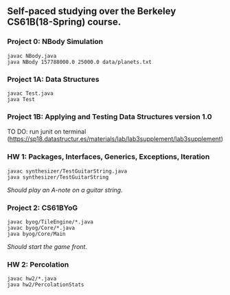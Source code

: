 ## Self-paced studying over the Berkeley CS61B(18-Spring) course.


### Project 0: NBody Simulation

```
javac NBody.java 
java NBody 157788000.0 25000.0 data/planets.txt
```

### Project 1A: Data Structures

```
javac Test.java
java Test
```

### Project 1B: Applying and Testing Data Structures version 1.0

TO DO: run junit on terminal (https://sp18.datastructur.es/materials/lab/lab3supplement/lab3supplement)


### HW 1: Packages, Interfaces, Generics, Exceptions, Iteration

```
javac synthesizer/TestGuitarString.java 
java synthesizer/TestGuitarString
```
*Should play an A-note on a guitar string.*

### Project 2: CS61BYoG

```
javac byog/TileEngine/*.java
javac byog/Core/*.java
java byog/Core/Main
```
*Should start the game front.*

### HW 2: Percolation

```
javac hw2/*.java
java hw2/PercolationStats
```
